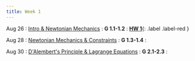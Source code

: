```yaml
---
title: Week 1
---
```


Aug 26
: [Intro & Newtonian Mechanics](#)
  : **G 1.1-1.2**
: [**HW 1**](testing){: .label .label-red }[](#)

Aug 28
: [Newtonian Mechanics & Constraints](#)
  : **G 1.3-1.4**
: [](#)

Aug 30
: [D'Alembert's Principle & Lagrange Equations](#)
  : **G 2.1-2.3**
: [](#)